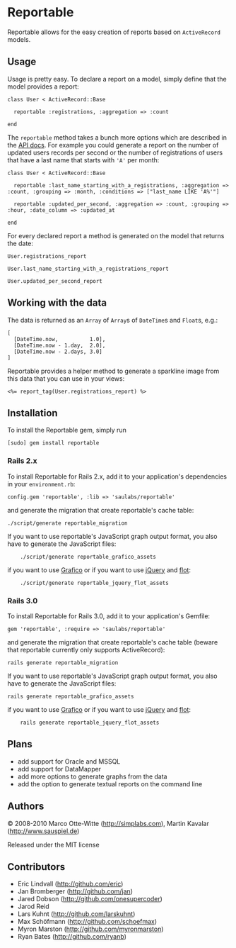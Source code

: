 Reportable
==========

Reportable allows for the easy creation of reports based on `ActiveRecord` models.


Usage
-----

Usage is pretty easy. To declare a report on a model, simply define that the model provides a report:

    class User < ActiveRecord::Base

      reportable :registrations, :aggregation => :count

    end

The `reportable` method takes a bunch more options which are described in the [API docs](http://rdoc.info/projects/saulabs/reportable). For example you could generate a report on
the number of updated users records per second or the number of registrations of users that have a last name that starts with `'A'` per month:

    class User < ActiveRecord::Base

      reportable :last_name_starting_with_a_registrations, :aggregation => :count, :grouping => :month, :conditions => ["last_name LIKE 'A%'"]

      reportable :updated_per_second, :aggregation => :count, :grouping => :hour, :date_column => :updated_at

    end

For every declared report a method is generated on the model that returns the date:

    User.registrations_report

    User.last_name_starting_with_a_registrations_report

    User.updated_per_second_report


Working with the data
---------------------

The data is returned as an `Array` of `Array`s of `DateTime`s and `Float`s, e.g.:

    [
      [DateTime.now,          1.0],
      [DateTime.now - 1.day,  2.0],
      [DateTime.now - 2.days, 3.0]
    ]

Reportable provides a helper method to generate a sparkline image from this data that you can use in your views:

    <%= report_tag(User.registrations_report) %>


Installation
------------

To install the Reportable gem, simply run

    [sudo] gem install reportable

### Rails 2.x

To install Reportable for Rails 2.x, add it to your application's dependencies in your `environment.rb`:

    config.gem 'reportable', :lib => 'saulabs/reportable'

and generate the migration that create reportable's cache table:

    ./script/generate reportable_migration

If you want to use reportable's JavaScript graph output format, you also have to generate the JavaScript files:

		./script/generate reportable_grafico_assets

if you want to use [Grafico](http://grafico.kilianvalkhof.com/) or if you want to use [jQuery](http://jquery.com/) and [flot](http://code.google.com/p/flot/):

		./script/generate reportable_jquery_flot_assets

### Rails 3.0

To install Reportable for Rails 3.0, add it to your application's Gemfile:

    gem 'reportable', :require => 'saulabs/reportable'

and generate the migration that create reportable's cache table (beware that reportable currently only supports ActiveRecord):

    rails generate reportable_migration

If you want to use reportable's JavaScript graph output format, you also have to generate the JavaScript files:

    rails generate reportable_grafico_assets

if you want to use [Grafico](http://grafico.kilianvalkhof.com/) or if you want to use [jQuery](http://jquery.com/) and [flot](http://code.google.com/p/flot/):

		rails generate reportable_jquery_flot_assets


Plans
-----

* add support for Oracle and MSSQL
* add support for DataMapper
* add more options to generate graphs from the data
* add the option to generate textual reports on the command line


Authors
-------

© 2008-2010 Marco Otte-Witte (<http://simplabs.com>), Martin Kavalar (<http://www.sauspiel.de>)

Released under the MIT license


Contributors
------------

* Eric Lindvall (<http://github.com/eric>)
* Jan Bromberger (<http://github.com/jan>)
* Jared Dobson (<http://github.com/onesupercoder>)
* Jarod Reid
* Lars Kuhnt (<http://github.com/larskuhnt>)
* Max Schöfmann (<http://github.com/schoefmax>)
* Myron Marston (<http://github.com/myronmarston>)
* Ryan Bates (<http://github.com/ryanb>)
